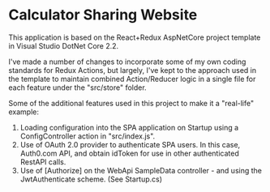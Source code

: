 # Calculator Sharing Website

This application is based on the React+Redux AspNetCore project template in 
Visual Studio DotNet Core 2.2.

I've made a number of changes to incorporate some of my own coding standards for Redux Actions, but largely,
I've kept to the approach used in the template to maintain combined Action/Reducer logic in a single file
for each feature under the "src/store" folder.

Some of the additional features used in this project to make it a "real-life" example:
1. Loading configuration into the SPA application on Startup using a ConfigController action in "src/index.js".
2. Use of OAuth 2.0 provider to authenticate SPA users. In this case, Auth0.com API, and obtain idToken for use
   in other authenticated RestAPI calls.
3. Use of [Authorize] on the WebApi SampleData controller - and using the JwtAuthenticate scheme. (See Startup.cs)

